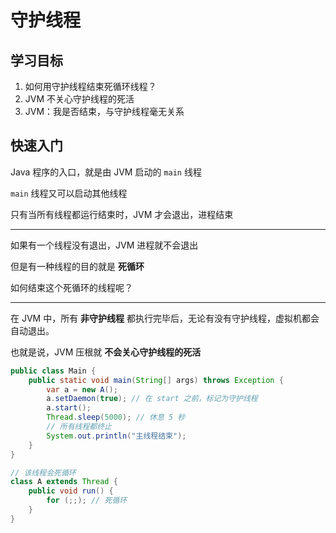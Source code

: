 # 守护线程

## 学习目标

1. 如何用守护线程结束死循环线程？
2. JVM 不关心守护线程的死活
3. JVM：我是否结束，与守护线程毫无关系

## 快速入门

Java 程序的入口，就是由 JVM 启动的 `main` 线程

`main` 线程又可以启动其他线程

只有当所有线程都运行结束时，JVM 才会退出，进程结束

---

如果有一个线程没有退出，JVM 进程就不会退出

但是有一种线程的目的就是 **死循环**

如何结束这个死循环的线程呢？

---

在 JVM 中，所有 **非守护线程** 都执行完毕后，无论有没有守护线程，虚拟机都会自动退出。

也就是说，JVM 压根就 **不会关心守护线程的死活**

```java
public class Main {
    public static void main(String[] args) throws Exception {
        var a = new A();
        a.setDaemon(true); // 在 start 之前，标记为守护线程
        a.start();
        Thread.sleep(5000); // 休息 5 秒
        // 所有线程都终止
        System.out.println("主线程结束");
    }
}

// 该线程会死循环
class A extends Thread {
    public void run() {
        for (;;); // 死循环
    }
}
```